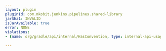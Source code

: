 ```yaml
---
layout: plugin
pluginId: com.mkobit.jenkins.pipelines.shared-library
jarSha1: INVALID
isJarAvailable: true
error: NONE
violations:
- {name: org/gradle/api/internal/HasConvention, type: internal-api-usage}

---
```

